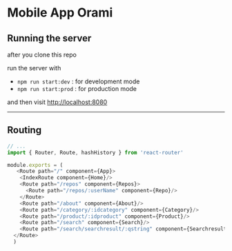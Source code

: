 # Mobile App Orami

## Running the server
after you clone this repo

run the server with 
- `npm run start:dev` : for development mode
- `npm run start:prod` : for production mode

and then visit
[http://localhost:8080](http://localhost:8080)

--- 

## Routing

```js
// ...
import { Router, Route, hashHistory } from 'react-router'

module.exports = (
   <Route path="/" component={App}>
    <IndexRoute component={Home}/>
    <Route path="/repos" component={Repos}>
      <Route path="/repos/:userName" component={Repo}/>
    </Route>
    <Route path="/about" component={About}/>
    <Route path="/category/:idcategory" component={Category}/>
    <Route path="/product/:idproduct" component={Product}/>
    <Route path="/search" component={Search}/>
    <Route path="/search/searchresult/:qstring" component={Searchresult}/>
  </Route>
  )
```





